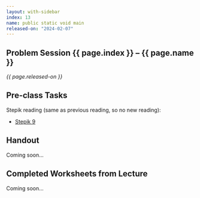 ```yaml
---
layout: with-sidebar
index: 13
name: public static void main
released-on: "2024-02-07"
---
```


## Problem Session {{ page.index }} – {{ page.name }}

_{{ page.released-on }}_

## Pre-class Tasks

Stepik reading (same as previous reading, so no new reading):
- [Stepik 9](https://stepik.org/lesson/579631/step/1?unit=574281)

## Handout

Coming soon...

## Completed Worksheets from Lecture

Coming soon...
